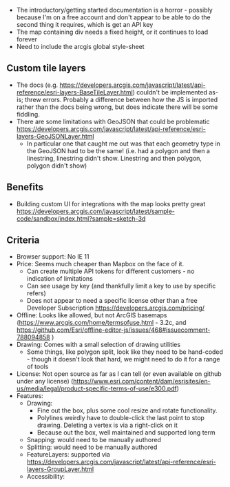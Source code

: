 - The introductory/getting started documentation is a horror - possibly because I'm on a free account and don't appear to be able to do the second thing it requires, which is get an API key
- The map containing div needs a fixed height, or it continues to load forever
- Need to include the arcgis global style-sheet

## Custom tile layers

- The docs (e.g. https://developers.arcgis.com/javascript/latest/api-reference/esri-layers-BaseTileLayer.html) couldn't be implemented as-is; threw errors.
  Probably a difference between how the JS is imported rather than the docs being wrong, but does indicate there will be some fiddling.
- There are some limitations with GeoJSON that could be problematic https://developers.arcgis.com/javascript/latest/api-reference/esri-layers-GeoJSONLayer.html
  - In particular one that caught me out was that each geometry type in the GeoJSON had to be the same! (i.e. had a polygon and then a linestring, linestring didn't show. Linestring
    and then polygon, polygon didn't show)

## Benefits

- Building custom UI for integrations with the map looks pretty great https://developers.arcgis.com/javascript/latest/sample-code/sandbox/index.html?sample=sketch-3d


## Criteria
- Browser support: No IE 11
- Price: Seems much cheaper than Mapbox on the face of it. 
   - Can create multiple API tokens for different customers - no indication of limitations
   - Can see usage by key (and thankfully limit a key to use by specific refers)
   - Does not appear to need a specific license other than a free Developer Subscription https://developers.arcgis.com/pricing/
- Offline: Looks like allowed, but not ArcGIS basemaps (https://www.arcgis.com/home/termsofuse.html - 3.2c, and https://github.com/Esri/offline-editor-js/issues/468#issuecomment-788094858 )
- Drawing: Comes with a small selection of drawing utilities
   - Some things, like polygon split, look like they need to be hand-coded - though it doesn't look that hard, we might need to do it for a range of tools
- License: Not open source as far as I can tell (or even available on github under any license) (https://www.esri.com/content/dam/esrisites/en-us/media/legal/product-specific-terms-of-use/e300.pdf)
- Features:
   - Drawing: 
      - Fine out the box, plus some cool resize and rotate functionality. 
      - Polylines weirdly have to double-click the last point to stop drawing. Deleting a vertex is via a right-click on it
      - Because out the box, well maintained and supported long term
   - Snapping: would need to be manually authored
   - Splitting: would need to be manually authored
   - FeatureLayers: supported via https://developers.arcgis.com/javascript/latest/api-reference/esri-layers-GroupLayer.html
   - Accessibility: 
